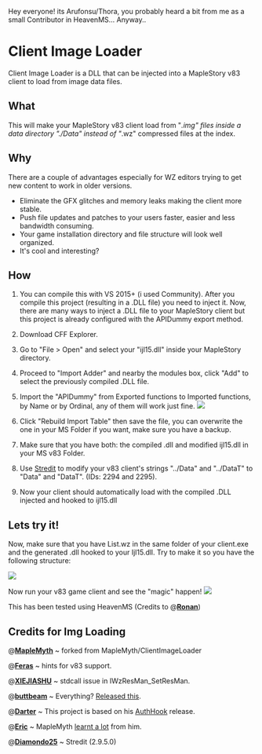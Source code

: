 Hey everyone! its Arufonsu/Thora, you probably heard a bit from me as a small Contributor in HeavenMS... Anyway..

# Client Image Loader
Client Image Loader is a DLL that can be injected into a MapleStory v83 client to load from image data files.

## What
 This will make your MapleStory v83 client load from "*.img" files inside a data directory "./Data" instead of "*.wz" compressed files at the index.
 
## Why
There are a couple of advantages especially for WZ editors trying to get new content to work in older versions.

 - Eliminate the GFX glitches and memory leaks making the client more stable.
- Push file updates and patches to your users faster, easier and less bandwidth consuming.
-  Your game installation directory and file structure will look well organized.
- It's cool and interesting?

## How
1. You can compile this with VS 2015+ (i used Community). After you compile this project (resulting in a .DLL file) you need to inject it. Now, there are many ways to inject a .DLL file to your MapleStory client but this project is already configured with the APIDummy export method.
 
2. Download CFF Explorer.
 
3. Go to "File > Open" and select your "ijl15.dll" inside your MapleStory directory.
 
4. Proceed to "Import Adder" and nearby the modules box, click "Add" to select the previously compiled .DLL file.

5. Import the "APIDummy" from Exported functions to Imported functions, by Name or by Ordinal, any of them will work just fine. <img src="https://i.imgur.com/sW2tKNQ.png"  height="auto">

6. Click "Rebuild Import Table" then save the file, you can overwrite the one in your MS Folder if you want, make sure you have a backup.

7. Make sure that you have both: the compiled .dll and modified ijl15.dll in your MS v83 Folder.

8. Use [Stredit](http://forum.ragezone.com/f921/release-stredit-localhost-editor-810762/) to modify your v83 client's strings "../Data" and "../DataT" to "Data" and "DataT".  (IDs: 2294 and 2295).
 
9. Now your client should automatically load with the compiled .DLL injected and hooked to ijl15.dll

## Lets try it!
Now, make sure that you have List.wz in the same folder of your client.exe and the generated .dll hooked to your Ijl15.dll.
Try to make it so you have the following structure:

<img src="https://i.imgur.com/Jr5tGFb.png"  height="auto">


Now run your v83 game client and see the "magic" happen!
<img src="https://i.imgur.com/UhZbDD6.png"  height="auto">

This has been tested using HeavenMS (Credits to @[**Ronan**](https://github.com/ronancpl/HeavenMS/))


## Credits for Img Loading
@[**MapleMyth**](https://github.com/MapleMyth/) ~ forked from MapleMyth/ClientImageLoader

@[**Feras**](http://forum.ragezone.com/members/2000265649.html) ~ hints for v83 support.

@[**XIEJIASHU**](http://forum.ragezone.com/members/2000286887.html) ~ stdcall issue in IWzResMan_SetResMan.

@[**buttbeam**](http://forum.ragezone.com/members/2000258756.html) ~ Everything? [Released this](https://gist.github.com/y785/3f13026d33b5a7f0edab0bd60f4eed36).

@[**Darter**](http://forum.ragezone.com/members/450249.html) ~ This project is based on his [AuthHook](https://github.com/RajanGrewal/AuthHook/) release.

@[**Eric**](http://forum.ragezone.com/members/801110.html "Eric is online now") ~ MapleMyth [learnt a lot](http://forum.ragezone.com/f921/src-universal-localhost-enabler-1137639-post8872554/#post8872554) from him.

@[**Diamondo25**](http://forum.ragezone.com/members/437824.html) ~ Stredit (2.9.5.0)
